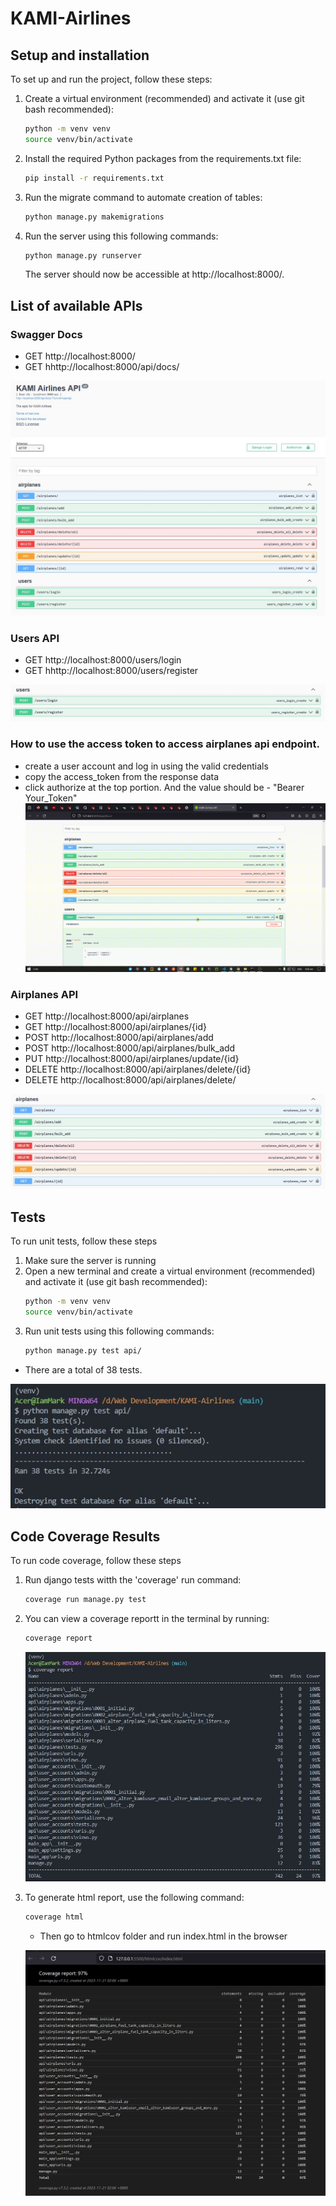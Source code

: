 # KAMI-Airlines

## Setup and installation

To set up and run the project, follow these steps:

1. Create a virtual environment (recommended) and activate it (use git bash recommended):
    ```bash
    python -m venv venv
    source venv/bin/activate
    ```
2. Install the required Python packages from the requirements.txt file:
    ```bash
    pip install -r requirements.txt
    ```
3. Run the migrate command to automate creation of tables:
    ```bash
    python manage.py makemigrations
    ```
4. Run the server using this following commands:
    ```bash
    python manage.py runserver
    ```
    The server should now be accessible at http://localhost:8000/.

## List of available APIs

### Swagger Docs

-   GET http://localhost:8000/
-   GET hhttp://localhost:8000/api/docs/

![Swagger Documentation](./assets/swagger_docs.jpg)

### Users API

-   GET http://localhost:8000/users/login
-   GET hhttp://localhost:8000/users/register

![Swagger Documentation Users API](./assets/users_api.jpg)

### How to use the access token to access airplanes api endpoint.

-   create a user account and log in using the valid credentials
-   copy the access_token from the response data
-   click authorize at the top portion. And the value should be - "Bearer Your_Token"
    ![Swagger Documentation Token Auth Demo](<./assets/2023-11-21%2004-20-34(1).gif>)

### Airplanes API

-   GET http://localhost:8000/api/airplanes
-   GET http://localhost:8000/api/airplanes/{id}
-   POST http://localhost:8000/api/airplanes/add
-   POST http://localhost:8000/api/airplanes/bulk_add
-   PUT http://localhost:8000/api/airplanes/update/{id}
-   DELETE http://localhost:8000/api/airplanes/delete/{id}
-   DELETE http://localhost:8000/api/airplanes/delete/

![Swagger Documentation Airplanes API](./assets/airplanes_apis.jpg)

## Tests

To run unit tests, follow these steps

1. Make sure the server is running
2. Open a new terminal and create a virtual environment (recommended) and activate it (use git bash recommended):
    ```bash
    python -m venv venv
    source venv/bin/activate
    ```
3. Run unit tests using this following commands:
    ```bash
    python manage.py test api/
    ```

-   There are a total of 38 tests.

![Test Results](./assets/test_results.jpg)

## Code Coverage Results

To run code coverage, follow these steps

1. Run django tests witth the 'coverage' run command:
    ```bash
    coverage run manage.py test
    ```
2. You can view a coverage reportt in the terminal by running:

    ```bash
    coverage report
    ```

    ![Code Coverage](./assets/Coverage%20report.jpg)

3. To generate html report, use the following command:

    ```bash
    coverage html
    ```

    - Then go to htmlcov folder and run index.html in the browser

    ![Code Coverage](./assets/coverage_html.jpg)
